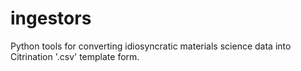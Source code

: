 # ingestors
Python tools for converting idiosyncratic materials science data into Citrination '.csv' template form.
